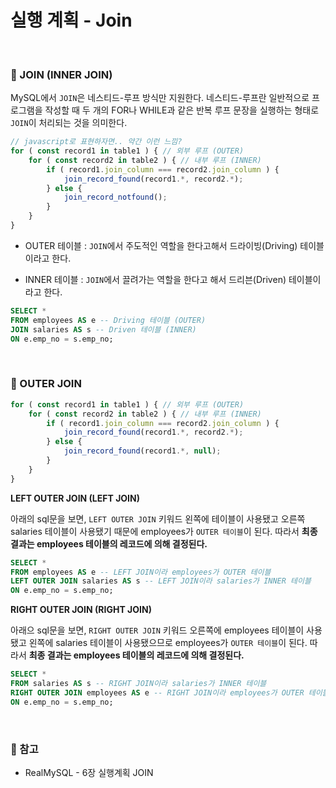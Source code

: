 # 실행 계획 - Join

<br>

### :book: JOIN (INNER JOIN)

MySQL에서 `JOIN`은 네스티드-루프 방식만 지원한다. 네스티드-루프란 일반적으로 프로그램을 작성할 때 두 개의 FOR나 WHILE과 같은 반복 루프 문장을 실행하는 형태로 `JOIN`이 처리되는 것을 의미한다.

```javascript
// javascript로 표현하자면.. 약간 이런 느낌?
for ( const record1 in table1 ) { // 외부 루프 (OUTER)
    for ( const record2 in table2 ) { // 내부 루프 (INNER)
        if ( record1.join_column === record2.join_column ) {
            join_record_found(record1.*, record2.*);
        } else {
            join_record_notfound();
        }
    }
}
```
* OUTER 테이블 : `JOIN`에서 주도적인 역할을 한다고해서 드라이빙(Driving) 테이블이라고 한다.

* INNER 테이블 : `JOIN`에서 끌려가는 역할을 한다고 해서 드리븐(Driven) 테이블이라고 한다.

```sql
SELECT *
FROM employees AS e -- Driving 테이블 (OUTER)
JOIN salaries AS s -- Driven 테이블 (INNER)
ON e.emp_no = s.emp_no;
```

<br>

### :book: OUTER JOIN

```javascript
for ( const record1 in table1 ) { // 외부 루프 (OUTER)
    for ( const record2 in table2 ) { // 내부 루프 (INNER)
        if ( record1.join_column === record2.join_column ) {
            join_record_found(record1.*, record2.*);
        } else {
            join_record_found(record1.*, null);
        }
    }
}
```

**LEFT OUTER JOIN (LEFT JOIN)**

아래의 sql문을 보면, `LEFT OUTER JOIN` 키워드 왼쪽에 테이블이 사용됐고 오른쪽 salaries 테이블이 사용됐기 때문에 employees가 `OUTER 테이블`이 된다. 따라서 **최종 결과는 employees 테이블의 레코드에 의해 결정된다.**

```sql
SELECT *
FROM employees AS e -- LEFT JOIN이라 employees가 OUTER 테이블 
LEFT OUTER JOIN salaries AS s -- LEFT JOIN이라 salaries가 INNER 테이블
ON e.emp_no = s.emp_no;
```

**RIGHT OUTER JOIN (RIGHT JOIN)**

아래으 sql문을 보면, `RIGHT OUTER JOIN` 키워드 오른쪽에 employees 테이블이 사용됐고 왼쪽에 salaries 테이블이 사용됐으므로 employees가 `OUTER 테이블`이 된다. 따라서 **최종 결과는 employees 테이블의 레코드에 의해 결정된다.**

```sql
SELECT *
FROM salaries AS s -- RIGHT JOIN이라 salaries가 INNER 테이블
RIGHT OUTER JOIN employees AS e -- RIGHT JOIN이라 employees가 OUTER 테이블
ON e.emp_no = s.emp_no;
```

<br>

### :bookmark: 참고

* RealMySQL - 6장 실행계획 JOIN
